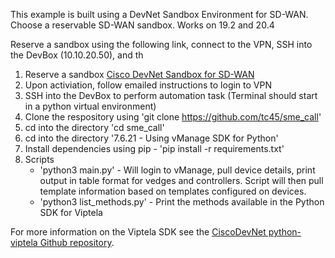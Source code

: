 This example is built using a DevNet Sandbox Environment for SD-WAN.  Choose a reservable SD-WAN sandbox.  Works on 19.2 and 20.4

Reserve a sandbox using the following link, connect to the VPN, SSH into the DevBox (10.10.20.50), and th


1. Reserve a sandbox [Cisco DevNet Sandbox for SD-WAN](https://devnetsandbox.cisco.com/RM/Topology)
2. Upon activiation, follow emailed instructions to login to VPN
3. SSH into the DevBox to perform automation task (Terminal should start in a python virtual environment)
4. Clone the respository using 'git clone https://github.com/tc45/sme_call'
5. cd into the directory 'cd sme_call'
6. cd into the directory '7.6.21 - Using vManage SDK for Python'
7. Install dependencies using pip - 'pip install -r requirements.txt'
8. Scripts
   - 'python3 main.py' - Will login to vManage, pull device details, print output in table format for vedges and controllers.  Script will then pull template information based on templates configured on devices.
   - 'python3 list_methods.py' - Print the methods available in the Python SDK for Viptela
   
For more information on the  Viptela SDK see the [CiscoDevNet python-viptela Github repository](https://github.com/CiscoDevNet/python-viptela).
